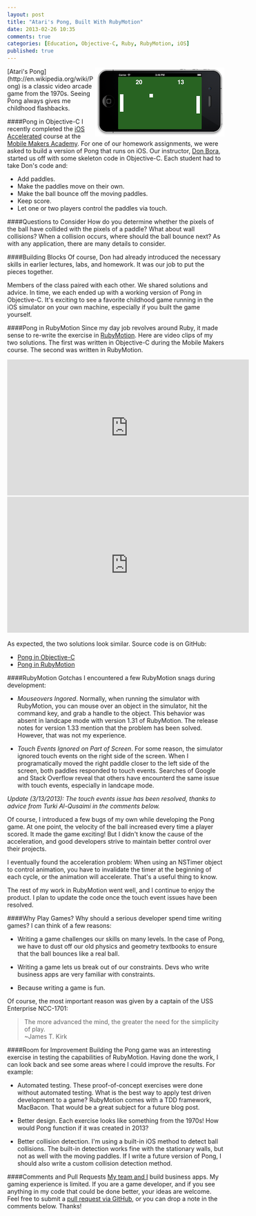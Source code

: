 ```yaml
---
layout: post
title: "Atari's Pong, Built With RubyMotion"
date: 2013-02-26 10:35
comments: true
categories: [Education, Objective-C, Ruby, RubyMotion, iOS]
published: true
---
```

<img src="/images/pong-rubymotion-objective-c.png" width="300" height="160" alt="Atari's Pong in RubyMotion and Objective-C" title="Atari's Pong in RubyMotion and Objective-C" align="right">
[Atari's Pong](http://en.wikipedia.org/wiki/Pong) is a classic video arcade game from the 1970s. Seeing Pong always gives me childhood flashbacks.

####Pong in Objective-C
I recently completed the [iOS Accelerated](http://mobilemakers.co/ios-accelerated) course at the [Mobile Makers Academy](http://mobilemakers.co/). For one of our homework assignments, we were asked to build a version of Pong that runs on iOS. Our instructor, [Don Bora](http://twitter.com/dbora), started us off with some skeleton code in Objective-C. Each student had to take Don's code and:

* Add paddles.
* Make the paddles move on their own.
* Make the ball bounce off the moving paddles.
* Keep score.
* Let one or two players control the paddles via touch.
<!-- more -->
####Questions to Consider
How do you determine whether the pixels of the ball have collided with the pixels of a paddle? What about wall collisions? When a collision occurs, where should the ball bounce next? As with any application, there are many details to consider. 

####Building Blocks
Of course, Don had already introduced the necessary skills in earlier lectures, labs, and homework. It was our job to put the pieces together. 

Members of the class paired with each other. We shared solutions and advice. In time, we each ended up with a working version of Pong in Objective-C. It's exciting to see a favorite childhood game running in the iOS simulator on your own machine, especially if you built the game yourself.

####Pong in RubyMotion
Since my day job revolves around Ruby, it made sense to re-write the exercise in [RubyMotion](http://rayhightower.dev/blog/2012/10/29/building-ios-apps-with-ruby-motion/). Here are video clips of my two solutions. The first was written in Objective-C during the Mobile Makers course. The second was written in RubyMotion.

<center><iframe name="pong-oc" width="560" height="315" src="http://www.youtube.com/embed/9LETiMdi9jQ?rel=0" frameborder="0" allowfullscreen></iframe></iframe></center>

<center><iframe name="pong-rm" width="560" height="315" src="http://www.youtube.com/embed/Lt-JKqiA_fg?rel=0" frameborder="0" allowfullscreen></iframe></center>

As expected, the two solutions look similar. Source code is on GitHub: 

* [Pong in Objective-C](http://github.com/rayhightower/pong-oc)
* [Pong in RubyMotion](http://github.com/rayhightower/pong-rm)

####RubyMotion Gotchas
I encountered a few RubyMotion snags during development:

* *Mouseovers Ingored*. Normally, when running the simulator with RubyMotion, you can mouse over an object in the simulator, hit the command key, and grab a handle to the object.  This behavior was absent in landcape mode with version 1.31 of RubyMotion. The release notes for version 1.33 mention that the problem has been solved. However, that was not my experience. 

* *Touch Events Ignored on Part of Screen*. For some reason, the simulator ignored touch events on the right side of the screen. When I programatically moved the right paddle closer to the left side of the screen, both paddles responded to touch events. Searches of Google and Stack Overflow reveal that others have encounterd the same issue with touch events, especially in landcape mode.

*Update (3/13/2013): The touch events issue has been resolved, thanks to advice from Turki Al-Qusaimi in the comments below.*

Of course, I introduced a few bugs of my own while developing the Pong game. At one point, the velocity of the ball increased every time a player scored. It made the game exciting! But I didn't know the cause of the acceleration, and good developers strive to maintain better control over their projects. 

I eventually found the acceleration problem: When using an NSTimer object to control animation, you have to invalidate the timer at the beginning of each cycle, or the animation will accelerate. That's a useful thing to know.

The rest of my work in RubyMotion went well, and I continue to enjoy the product. I plan to update the code once the touch event issues have been resolved.

####Why Play Games?
Why should a serious developer spend time writing games? I can think of a few reasons:

* Writing a game challenges our skills on many levels. In the case of Pong, we have to dust off our old physics and geometry textbooks to ensure that the ball bounces like a real ball.

* Writing a game lets us break out of our constraints. Devs who write business apps are very familiar with constraints.

* Because writing a game is fun.

Of course, the most important reason was given by a captain of the USS Enterprise NCC-1701:
>The more advanced the mind, the greater the need for the simplicity of play.
><br/>~James T. Kirk

####Room for Improvement
Building the Pong game was an interesting exercise in testing the capabilities of RubyMotion. Having done the work, I can look back and see some areas where I could improve the results. For example:

* Automated testing. These proof-of-concept exercises were done without automated testing. What is the best way to apply test driven development to a game? RubyMotion comes with a TDD framework, MacBacon. That would be a great subject for a future blog post.

* Better design. Each exercise looks like something from the 1970s! How would Pong function if it was created in 2013?

* Better collision detection. I'm using a built-in iOS method to detect ball collisions. The built-in detection works fine with the stationary walls, but not as well with the moving paddles. If I write a future version of Pong, I should also write a custom collision detection method.

####Comments and Pull Requests
[My team and I](http://wisdomgroup.com) build business apps. My gaming experience is limited. If you are a game developer, and if you see anything in my code that could be done better, your ideas are welcome. Feel free to submit a [pull request via GitHub](http://github.com/rayhightower/pong-rm), or you can drop a note in the comments below. Thanks!
